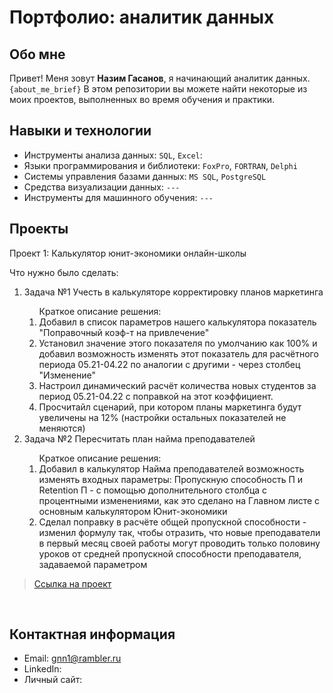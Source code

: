 # Портфолио: аналитик данных

## Обо мне 

Привет! Меня зовут **Назим Гасанов**, я начинающий аналитик данных. 
``{about_me_brief}``
В этом репозитории вы можете найти некоторые из моих проектов, выполненных во время обучения и практики.
<br>

## Навыки и технологии
- Инструменты анализа данных: ``SQL``, ``Excel``: 
- Языки программирования и библиотеки: ``FoxPro``, ``FORTRAN``, ``Delphi`` 
- Системы управления базами данных: ``MS SQL``, ``PostgreSQL``
- Средства визуализации данных: ``---``
- Инструменты для машинного обучения: ``---``



## Проекты
<p> Проект 1: Калькулятор юнит-экономики онлайн-школы</p>
<p>Что нужно было сделать:<p>
<ol>
  <li>Задача №1 Учесть в калькуляторе корректировку планов маркетинга</li> 
<ol>Краткое описание решения:  
<li>Добавил в список параметров нашего калькулятора показатель "Поправочный коэф-т на привлечение"</li>
<li>Установил значение этого показателя по умолчанию как 100% и добавил возможность изменять этот показатель для расчётного периода 05.21-04.22 по аналогии с другими - через столбец "Изменение"</li>
<li>Настроил динамический расчёт количества новых студентов за период 05.21-04.22 с поправкой на этот коэффициент.</li>  
<li>Просчитайл сценарий, при котором планы маркетинга будут увеличены на 12% (настройки остальных показателей не меняются)	</li>
</ol>  
  <li>Задача №2 Пересчитать план найма преподавателей</li>
  
<ol>Краткое описание решения:
<li>Добавил в калькулятор Найма преподавателей возможность изменять входных параметры: Пропускную способность П и Retention П - с помощью дополнительного столбца с процентными изменениями, как это сделано на Главном листе с основным калькулятором Юнит-экономики</li>
<li>Сделал поправку в расчёте общей пропускной способности - изменил формулу так, чтобы отразить, что новые преподаватели в первый месяц своей работы могут проводить только половину уроков от средней пропускной способности преподавателя, задаваемой параметром</li>
</ol>        
</ol>

> <a href="https://github.com/Gorinych05/Data_Analytics_5month/blob/4fc7d9bb65c8c96205449f40cc87cdeae76cad97/%D0%9F%D1%80%D0%BE%D0%B5%D0%BA%D1%82%D1%8B/%D0%9F%D1%80%D0%BE%D1%8D%D0%BA%D1%82.%20%D0%A1%D0%B1%D0%BE%D1%80%D0%BA%D0%B0%20%D0%BA%D0%B0%D0%BB%D1%8C%D0%BA%D1%83%D0%BB%D1%8F%D1%82%D0%BE%D1%80%D0%B0%20%D1%8E%D0%BD%D0%B8%D1%82%D1%8D%D0%BA%D0%BE%D0%BD%D0%BE%D0%BC%D0%B8%D0%BA%D0%B8.xlsx">Ссылка на проект</a>
  
<br> 



## Контактная информация
- Email: gnn1@rambler.ru
- LinkedIn: 
- Личный сайт: 
